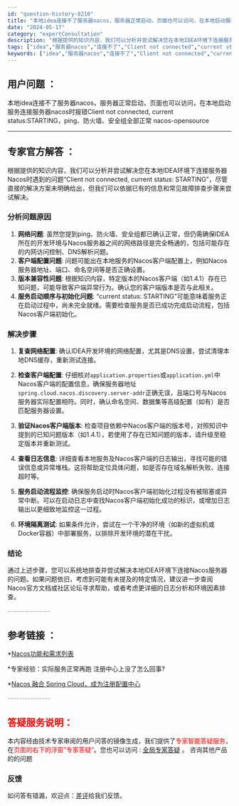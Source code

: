 ```yaml
---
id: "question-history-8210"
title: "本地idea连接不了服务器nacos，服务器正常启动，页面也可以访问，在本地启动服务连接服务器nacos时 nacos-opensource"
date: "2024-05-17"
category: "expertConsultation"
description: "根据提供的知识内容，我们可以分析并尝试解决您在本地IDEA环境下连接服务器Nacos时遇到的问题“Client not connected, current status: STARTING”，尽管直接的解决方案未明确给出，但我们可以依据已有的信息和常见故障排查步骤来尝试解决。### 分析问题原因1"
tags: ["idea","服务器nacos","连接不了","Client not connected","current status:STARTING","ping","防火墙","安全组"]
keywords: ["idea","服务器nacos","连接不了","Client not connected","current status:STARTING","ping","防火墙","安全组"]
---
```


## 用户问题 ： 
 本地idea连接不了服务器nacos，服务器正常启动，页面也可以访问，在本地启动服务连接服务器nacos时报错Client not connected, current status:STARTING，ping、防火墙、安全组全部正常 nacos-opensource 

---------------
## 专家官方解答 ：

根据提供的知识内容，我们可以分析并尝试解决您在本地IDEA环境下连接服务器Nacos时遇到的问题“Client not connected, current status: STARTING”，尽管直接的解决方案未明确给出，但我们可以依据已有的信息和常见故障排查步骤来尝试解决。

### 分析问题原因

1. **网络问题**: 虽然您提到ping、防火墙、安全组都已确认正常，但仍需确保IDEA所在的开发环境与Nacos服务器之间的网络路径是完全畅通的，包括可能存在的内网访问控制、DNS解析问题。
2. **客户端配置问题**: 问题可能出在本地服务的Nacos客户端配置上，例如Nacos服务器地址、端口、命名空间等是否正确设置。
3. **版本兼容性问题**: 根据知识内容，特定版本的Nacos客户端（如1.4.1）存在已知问题，可能导致客户端异常行为。确认您的客户端版本是否与此相关。
4. **服务启动顺序与初始化问题**: “current status: STARTING”可能意味着服务正在启动过程中，尚未完全就绪。需要检查服务是否已成功完成启动流程，包括Nacos客户端初始化。

### 解决步骤

1. **复查网络配置**: 确认IDEA开发环境的网络配置，尤其是DNS设置，尝试清理本地DNS缓存，重新测试连接。
   
2. **检查客户端配置**: 仔细核对`application.properties`或`application.yml`中Nacos客户端的配置信息，确保服务器地址`spring.cloud.nacos.discovery.server-addr`正确无误，且端口号与Nacos服务器实际配置相符。同时，确认命名空间、数据集等高级配置（如有）是否匹配服务器设置。

3. **验证Nacos客户端版本**: 检查项目依赖中Nacos客户端的版本号，对照知识中提到的已知问题版本（如1.4.1），若使用了存在已知问题的版本，请升级至稳定版本并重新测试。

4. **查看日志信息**: 详细查看本地服务及Nacos客户端的日志输出，寻找可能的错误信息或异常堆栈。这将帮助定位具体问题，如是否存在域名解析失败、连接超时等。

5. **服务启动流程监控**: 确保服务启动时Nacos客户端初始化过程没有被阻塞或异常中断。可以在启动日志中查找Nacos客户端初始化成功的标识，或增加日志输出以更细致地监控这一过程。

6. **环境隔离测试**: 如果条件允许，尝试在一个干净的环境（如新的虚拟机或Docker容器）中部署服务，以排除开发环境的潜在干扰。

### 结论

通过上述步骤，您可以系统地排查并尝试解决本地IDEA环境下连接Nacos服务器的问题。如果问题依旧，考虑到可能有未提及的特定情况，建议进一步查阅Nacos官方文档或社区论坛寻求帮助，或者考虑更详细的日志分析和环境因素排查。


<font color="#949494">---------------</font> 


## 参考链接 ：

*[Nacos功能和需求列表](https://nacos.io/docs/latest/archive/feature-list)
 
 *专家经验：实际服务正常再跑 注册中心上没了怎么回事? 
 
 *[Nacos 融合 Spring Cloud，成为注册配置中心](https://nacos.io/docs/latest/ecology/use-nacos-with-spring-cloud)


 <font color="#949494">---------------</font> 
 


## <font color="#FF0000">答疑服务说明：</font> 

本内容经由技术专家审阅的用户问答的镜像生成，我们提供了<font color="#FF0000">专家智能答疑服务</font>，在<font color="#FF0000">页面的右下的浮窗”专家答疑“</font>。您也可以访问 : [全局专家答疑](https://opensource.alibaba.com/chatBot) 。 咨询其他产品的的问题

### 反馈
如问答有错漏，欢迎点：[差评](https://ai.nacos.io/user/feedbackByEnhancerGradePOJOID?enhancerGradePOJOId=13568)给我们反馈。
